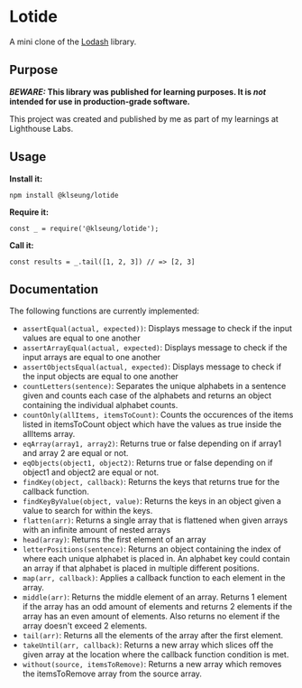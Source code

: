 # Lotide

A mini clone of the [Lodash](https://lodash.com) library.

## Purpose

**_BEWARE:_ This library was published for learning purposes. It is _not_ intended for use in production-grade software.**

This project was created and published by me as part of my learnings at Lighthouse Labs. 

## Usage

**Install it:**

`npm install @klseung/lotide`

**Require it:**

`const _ = require('@klseung/lotide');`

**Call it:**

`const results = _.tail([1, 2, 3]) // => [2, 3]`

## Documentation

The following functions are currently implemented:

* `assertEqual(actual, expected))`: Displays message to check if the input values are equal to one another
* `assertArrayEqual(actual, expected)`: Displays message to check if the input arrays are equal to one another
* `assertObjectsEqual(actual, expected)`: Displays message to check if the input objects are equal to one another
* `countLetters(sentence)`: Separates the unique alphabets in a sentence given and counts each case of the alphabets and returns an object containing the individual alphabet counts.
* `countOnly(allItems, itemsToCount)`: Counts the occurences of the items listed in itemsToCount object which have the values as true inside the allItems array. 
* `eqArray(array1, array2)`: Returns true or false depending on if array1 and array 2 are equal or not.
* `eqObjects(object1, object2)`: Returns true or false depending on if object1 and object2 are equal or not.
* `findKey(object, callback)`: Returns the keys that returns true for the callback function.
* `findKeyByValue(object, value)`: Returns the keys in an object given a value to search for within the keys.
* `flatten(arr)`: Returns a single array that is flattened when given arrays with an infinite amount of nested arrays
* `head(array)`: Returns the first element of an array
* `letterPositions(sentence)`: Returns an object containing the index of where each unique alphabet is placed in. An alphabet key could contain an array if that alphabet is placed in multiple different positions.
* `map(arr, callback)`: Applies a callback function to each element in the array.
* `middle(arr)`: Returns the middle element of an array. Returns 1 element if the array has an odd amount of elements and returns 2 elements if the array has an even amount of elements. Also returns no element if the array doesn't exceed 2 elements.
* `tail(arr)`: Returns all the elements of the array after the first element.
* `takeUntil(arr, callback)`: Returns a new array which slices off the given array at the location where the callback function condition is met.
* `without(source, itemsToRemove)`: Returns a new array which removes the itemsToRemove array from the source array.